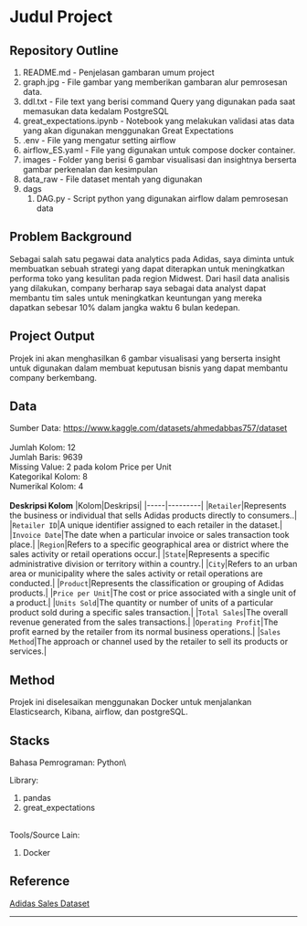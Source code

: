 # Judul Project

## Repository Outline
1. README.md - Penjelasan gambaran umum project
2. graph.jpg - File gambar yang memberikan gambaran alur pemrosesan data.
3. ddl.txt - File text yang berisi command Query yang digunakan pada saat memasukan data kedalam PostgreSQL
4. great_expectations.ipynb - Notebook yang melakukan validasi atas data yang akan digunakan menggunakan Great Expectations
5. .env - File yang mengatur setting airflow
6. airflow_ES.yaml - File yang digunakan untuk compose docker container.
7. images - Folder yang berisi 6 gambar visualisasi dan insightnya berserta gambar perkenalan dan kesimpulan
8. data_raw - File dataset mentah yang digunakan
9. dags
    1. DAG.py - Script python yang digunakan airflow dalam pemrosesan data

## Problem Background
Sebagai salah satu pegawai data analytics pada Adidas, saya diminta untuk membuatkan sebuah strategi yang dapat diterapkan untuk meningkatkan performa toko yang kesulitan pada region Midwest. Dari hasil data analisis yang dilakukan, company berharap saya sebagai data analyst dapat membantu tim sales untuk meningkatkan keuntungan yang mereka dapatkan sebesar 10% dalam jangka waktu 6 bulan kedepan.

## Project Output
Projek ini akan menghasilkan 6 gambar visualisasi yang berserta insight untuk digunakan dalam membuat keputusan bisnis yang dapat membantu company berkembang.

## Data
Sumber Data: https://www.kaggle.com/datasets/ahmedabbas757/dataset<br><br>
Jumlah Kolom: 12 <br>
Jumlah Baris: 9639 <br>
Missing Value: 2 pada kolom Price per Unit <br>
Kategorikal Kolom: 8 <br>
Numerikal Kolom: 4<br><br>
**Deskripsi Kolom**
|Kolom|Deskripsi| 
|-----|---------|
|`Retailer`|Represents the business or individual that sells Adidas products directly to consumers..|
|`Retailer ID`|A unique identifier assigned to each retailer in the dataset.|
|`Invoice Date`|The date when a particular invoice or sales transaction took place.|
|`Region`|Refers to a specific geographical area or district where the sales activity or retail operations occur.|
|`State`|Represents a specific administrative division or territory within a country.|
|`City`|Refers to an urban area or municipality where the sales activity or retail operations are conducted.|
|`Product`|Represents the classification or grouping of Adidas products.|
|`Price per Unit`|The cost or price associated with a single unit of a product.|
|`Units Sold`|The quantity or number of units of a particular product sold during a specific sales transaction.|
|`Total Sales`|The overall revenue generated from the sales transactions.|
|`Operating Profit`|The profit earned by the retailer from its normal business operations.|
|`Sales Method`|The approach or channel used by the retailer to sell its products or services.|

## Method
Projek ini diselesaikan menggunakan Docker untuk menjalankan Elasticsearch, Kibana, airflow, dan postgreSQL.

## Stacks
Bahasa Pemrograman: Python\

Library:
1. pandas
2. great_expectations

\
Tools/Source Lain:
1. Docker

## Reference
[Adidas Sales Dataset](https://www.kaggle.com/datasets/ahmedabbas757/dataset)

---